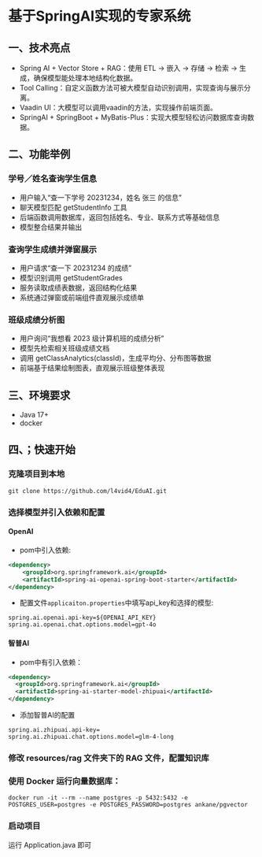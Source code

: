 # 基于SpringAI实现的专家系统

## 一、技术亮点
- Spring AI + Vector Store + RAG：使用 ETL → 嵌入 → 存储 → 检索 → 生成，确保模型能处理本地结构化数据。
- Tool Calling：自定义函数方法可被大模型自动识别调用，实现查询与展示分离。
- Vaadin UI：大模型可以调用vaadin的方法，实现操作前端页面。
- SpringAI + SpringBoot + MyBatis-Plus：实现大模型轻松访问数据库查询数据。

## 二、功能举例
### 学号／姓名查询学生信息
- 用户输入“查一下学号 20231234，姓名 张三 的信息”
- 聊天模型匹配 getStudentInfo 工具
- 后端函数调用数据库，返回包括姓名、专业、联系方式等基础信息
- 模型整合结果并输出

### 查询学生成绩并弹窗展示
- 用户请求“查一下 20231234 的成绩”
- 模型识别调用 getStudentGrades
- 服务读取成绩表数据，返回结构化结果
- 系统通过弹窗或前端组件直观展示成绩单

### 班级成绩分析图
- 用户询问“我想看 2023 级计算机班的成绩分析”
- 模型先检索相关班级成绩文档
- 调用 getClassAnalytics(classId)，生成平均分、分布图等数据
- 前端基于结果绘制图表，直观展示班级整体表现

## 三、环境要求
- Java 17+
- docker

## 四、；快速开始

### 克隆项目到本地
```shell
git clone https://github.com/l4vid4/EduAI.git
```
### 选择模型并引入依赖和配置
#### OpenAI
- pom中引入依赖:
```xml
<dependency>
    <groupId>org.springframework.ai</groupId>
    <artifactId>spring-ai-openai-spring-boot-starter</artifactId>
</dependency>
```
- 配置文件`applicaiton.properties`中填写api_key和选择的模型:
```
spring.ai.openai.api-key=${OPENAI_API_KEY}
spring.ai.openai.chat.options.model=gpt-4o
```

#### 智普AI
- pom中有引入依赖：
```xml
<dependency>
  <groupId>org.springframework.ai</groupId>
  <artifactId>spring-ai-starter-model-zhipuai</artifactId>
</dependency>
```
- 添加智普AI的配置
```properties
spring.ai.zhipuai.api-key=
spring.ai.zhipuai.chat.options.model=glm-4-long
```
### 修改 resources/rag 文件夹下的 RAG 文件，配置知识库

### 使用 Docker 运行向量数据库：
```
docker run -it --rm --name postgres -p 5432:5432 -e POSTGRES_USER=postgres -e POSTGRES_PASSWORD=postgres ankane/pgvector
```
### 启动项目
运行 Application.java 即可
